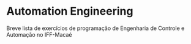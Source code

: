 # Automation Engineering
Breve lista de exercícios de programação de Engenharia de Controle e Automação no IFF-Macaé
